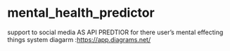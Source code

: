 # mental_health_predictor
 support to social media  AS API PREDTIOR  for there user’s mental effecting things
 system diagarm :https://app.diagrams.net/


 
